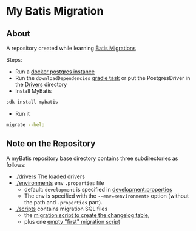 # My Batis Migration

## About
A repository created while learning [Batis Migrations](https://mybatis.org/migrations/index.html)

Steps:
* Run a [docker postgres instance](https://github.com/gerardnico/postgres)
* Run the `downloadDependencies` [gradle task](build.gradle) or put the PostgresDriver in the [Drivers](drivers) directory
* Install MyBatis
```bash
sdk install mybatis
```
* Run it
```bash
migrate --help
```

## Note on the Repository 

A myBatis repository base directory contains three subdirectories as follows:
* [./drivers](drivers) The loaded drivers
* [./environments](./environments) env `.properties` file 
  * default: `development` is specified in [development.properties](environments/development.properties)
  * The env is specified with the `--env=<environment>` option (without the path and `.properties` part).
* [./scripts](./scripts) contains migration SQL files
  * the [migration script to create the changelog table](scripts/20241012142721_create_changelog.sql), 
  * plus one [empty "first" migration script](scripts/20241012142722_first_migration.sql)


